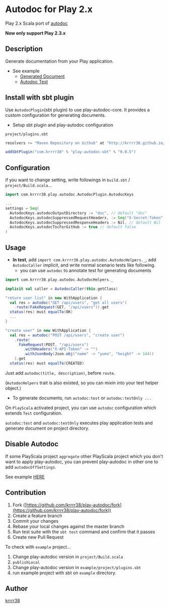 Autodoc for Play 2.x
====

Play 2.x Scala port of [autodoc](https://github.com/r7kamura/autodoc/)

**Now only support Play 2.3.x**

## Description
Generate documentation from your Play application.

- See example
  - [Generated Document](https://github.com/krrrr38/play-autodoc/blob/master/example/doc/Users.md)
  - [Autodoc Test](https://github.com/krrrr38/play-autodoc/blob/master/example/test/UsersSpec.scala)

## Install with sbt plugin
Use `AutodocPlugin`(sbt plugin) to use play-autodoc-core. It provides a custom configuration for generating documents.

- Setup sbt plugin and play-autodoc configuration

`project/plugins.sbt`
```scala
resolvers += "Maven Repository on Github" at "http://krrrr38.github.io/maven/"

addSbtPlugin("com.krrrr38" % "play-autodoc-sbt" % "0.0.5")
```

## Configuration
if you want to change setting, write followings in `build.sbt` / `project/Build.scala`...

```scala
import com.krrrr38.play.autodoc.AutodocPlugin.AutodocKeys

...
settings = Seq(
  AutodocKeys.autodocOutputDirectory := "doc", // default "doc"
  AutodocKeys.autodocSuppressedRequestHeaders, := Seq("X-Secret-Token"), // default Nil
  AutodocKeys.autodocSuppressedResponseHeaders := Nil, // default Nil
  AutodocKeys.autodocTocForGitHub := true // default false
)
```

## Usage
- **In test**, add `import com.krrrr38.play.autodoc.AutodocHelpers._`, add `AutodocCaller` implicit, and write normal scenario tests like following.
  - you can use `autodoc` to annotate test for generating documents

```scala
import com.krrrr38.play.autodoc.AutodocHelpers._

implicit val caller = AutodocCaller(this.getClass)

"return user list" in new WithApplication {
  val res = autodoc("GET /api/users", "get all users")
    .route(FakeRequest(GET, "/api/users")).get
  status(res) must equalTo(OK)
  ...
}

"create user" in new WithApplication {
  val res = autodoc("POST /api/users", "create user")
    .route(
      FakeRequest(POST, "/api/users")
        .withHeaders("X-API-Token" -> "")
        .withJsonBody(Json.obj("name" -> "yuno", "height" -> 144))
    ).get
  status(res) must equalTo(CREATED)
```

Just add `autodoc(title, description)`, before `route`.

(`AutodocHelpers` trait is also existed, so you can mixin into your test helper object.)

- To generate documents, run `autodoc:test` or `autodoc:testOnly ...`

On `PlayScala` activated project, you can use `autodoc` configuration which extends `Test` configuration.

`autodoc:test` and `autodoc:testOnly` executes play application tests and generate document on project directory.

## Disable Autodoc
If some PlayScala project `aggregate` other PlayScala project which you don't want to apply play-autodoc, you can prevent play-autodoc in other one to add `autodocOffSettings`.

See example [HERE](https://github.com/krrrr38/play-autodoc/blob/master/example/project/Build.scala)

## Contribution

1. Fork ([https://github.com/krrrr38/play-autodoc/fork](https://github.com/krrrr38/play-autodoc/fork))
1. Create a feature branch
1. Commit your changes
1. Rebase your local changes against the master branch
1. Run test suite with the `sbt test` command and confirm that it passes
1. Create new Pull Request

To check with `example` project...

1. Change play-autodoc version in `project/Build.scala`
1. `publishLocal`
1. Change play-autodoc version in `example/project/plugins.sbt`
1. run example project with sbt on `example` directory.

## Author

[krrrr38](https://github.com/krrrr38)
